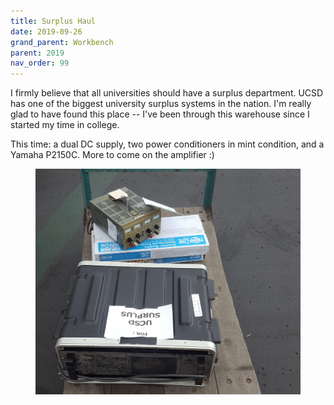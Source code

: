 ```yaml
---
title: Surplus Haul
date: 2019-09-26
grand_parent: Workbench
parent: 2019
nav_order: 99
---
```


I firmly believe that all universities should have a surplus department. UCSD has one of the biggest university surplus systems in the nation. I'm really glad to have found this place -- I've been through this warehouse since I started my time in college.

This time: a dual DC supply, two power conditioners in mint condition, and a Yamaha P2150C. More to come on the amplifier :)

<figure width="400">
  <img src="https://github.com/alextongue/alextongue.github.io/blob/master/workbench/resources/surpluscart.jpg?raw=true">
</figure>